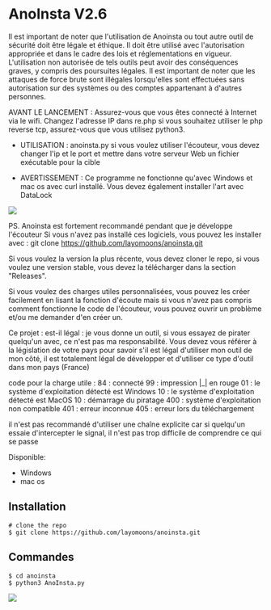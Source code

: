 # AnoInsta V2.6

Il est important de noter que l'utilisation de Anoinsta ou tout autre outil de sécurité doit être légale et éthique. Il doit être utilisé avec l'autorisation appropriée et dans le cadre des lois et réglementations en vigueur. L'utilisation non autorisée de tels outils peut avoir des conséquences graves, y compris des poursuites légales.
Il est important de noter que les attaques de force brute sont illégales lorsqu'elles sont effectuées sans autorisation sur des systèmes ou des comptes appartenant à d'autres personnes.

AVANT LE LANCEMENT : Assurez-vous que vous êtes connecté à Internet via le wifi. Changez l'adresse IP dans re.php si vous souhaitez utiliser le php reverse tcp, assurez-vous que vous utilisez python3.

- UTILISATION : anoinsta.py si vous voulez utiliser l'écouteur, vous devez changer l'ip et le port et mettre dans votre serveur Web un fichier exécutable pour la cible

- AVERTISSEMENT : Ce programme ne fonctionne qu'avec Windows et mac os avec curl installé. Vous devez également installer l'art avec DataLock
<p>
   
   <img src="https://cdn.discordapp.com/attachments/963975663033925642/1229859620671979702/anoinsta.png?ex=66313707&is=661ec207&hm=16868bd10c053a22cf3552713aa13becd01b1aa1b8210655a0e0c23b7b2f8293&" />

PS. Anoinsta est fortement recommandé pendant que je développe l'écouteur Si vous n'avez pas installé ces logiciels, vous pouvez les installer avec : git clone https://github.com/layomoons/anoinsta.git

Si vous voulez la version la plus récente, vous devez cloner le repo, si vous voulez une version stable, vous devez la télécharger dans la section "Releases".

Si vous voulez des charges utiles personnalisées, vous pouvez les créer facilement en lisant la fonction d'écoute mais si vous n'avez pas compris comment fonctionne le code de l'écouteur, vous pouvez ouvrir un problème et/ou me demander d'en créer un.

Ce projet : est-il légal : je vous donne un outil, si vous essayez de pirater quelqu'un avec, ce n'est pas ma responsabilité. Vous devez vous référer à la législation de votre pays pour savoir s'il est légal d'utiliser mon outil de mon côté, il est totalement légal de développer et d'utiliser ce type d'outil dans mon pays (France)

code pour la charge utile : 84 : connecté 99 : impression |_| en rouge 01 : le système d'exploitation détecté est Windows 10 : le système d'exploitation détecté est MacOS 10 : démarrage du piratage 400 : système d'exploitation non compatible 401 : erreur inconnue 405 : erreur lors du téléchargement

il n'est pas recommandé d'utiliser une chaîne explicite car si quelqu'un essaie d'intercepter le signal, il n'est pas trop difficile de comprendre ce qui se passe


Disponible:
   - Windows
   - mac os

## Installation

```console
# clone the repo
$ git clone https://github.com/layomoons/anoinsta.git
```

## Commandes

```console
$ cd anoinsta
$ python3 AnoInsta.py
```
<p>
   
   <img src="https://cdn.discordapp.com/attachments/963975663033925642/1229861008655384657/image.png?ex=66313852&is=661ec352&hm=3c1b3b8e727106a9d9b70d4bf87a07081f2b1753e236ab7e1a36280ddbae277e&" />
